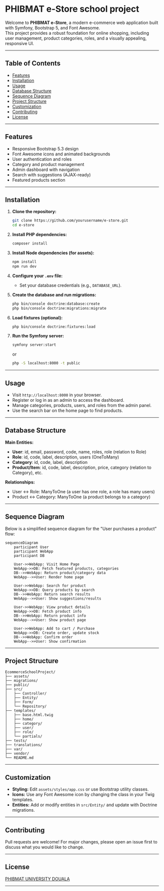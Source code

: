 # PHIBMAT e-Store school project

Welcome to **PHIBMAT e-Store**, a modern e-commerce web application built with Symfony, Bootstrap 5, and Font Awesome.  
This project provides a robust foundation for online shopping, including user management, product categories, roles, and a visually appealing, responsive UI.

---

## Table of Contents

- [Features](#features)
- [Installation](#installation)
- [Usage](#usage)
- [Database Structure](#database-structure)
- [Sequence Diagram](#sequence-diagram)
- [Project Structure](#project-structure)
- [Customization](#customization)
- [Contributing](#contributing)
- [License](#license)

---

## Features

- Responsive Bootstrap 5.3 design
- Font Awesome icons and animated backgrounds
- User authentication and roles
- Category and product management
- Admin dashboard with navigation
- Search with suggestions (AJAX-ready)
- Featured products section

---

## Installation

1. **Clone the repository:**
   ```sh
   git clone https://github.com/yourusername/e-store.git
   cd e-store
   ```

2. **Install PHP dependencies:**
   ```sh
   composer install
   ```

3. **Install Node dependencies (for assets):**
   ```sh
   npm install
   npm run dev
   ```

4. **Configure your `.env` file:**
   - Set your database credentials (e.g., `DATABASE_URL`).

5. **Create the database and run migrations:**
   ```sh
   php bin/console doctrine:database:create
   php bin/console doctrine:migrations:migrate
   ```

6. **Load fixtures (optional):**
   ```sh
   php bin/console doctrine:fixtures:load
   ```

7. **Run the Symfony server:**
   ```sh
   symfony server:start
   ```
   or
   ```sh
   php -S localhost:8000 -t public
   ```

---

## Usage

- Visit `http://localhost:8000` in your browser.
- Register or log in as an admin to access the dashboard.
- Manage categories, products, users, and roles from the admin panel.
- Use the search bar on the home page to find products.

---

## Database Structure

**Main Entities:**
- **User**: id, email, password, code, name, roles, role (relation to Role)
- **Role**: id, code, label, description, users (OneToMany)
- **Category**: id, code, label, description
- **Product/Item**: id, code, label, description, price, category (relation to Category), etc.

**Relationships:**
- User ↔ Role: ManyToOne (a user has one role, a role has many users)
- Product ↔ Category: ManyToOne (a product belongs to a category)

---

## Sequence Diagram

Below is a simplified sequence diagram for the "User purchases a product" flow:

```mermaid
sequenceDiagram
    participant User
    participant WebApp
    participant DB

    User->>WebApp: Visit Home Page
    WebApp->>DB: Fetch featured products, categories
    DB-->>WebApp: Return product/category data
    WebApp-->>User: Render home page

    User->>WebApp: Search for product
    WebApp->>DB: Query products by search
    DB-->>WebApp: Return search results
    WebApp-->>User: Show suggestions/results

    User->>WebApp: View product details
    WebApp->>DB: Fetch product info
    DB-->>WebApp: Return product info
    WebApp-->>User: Show product page

    User->>WebApp: Add to cart / Purchase
    WebApp->>DB: Create order, update stock
    DB-->>WebApp: Confirm order
    WebApp-->>User: Show confirmation
```

---

## Project Structure

```
EcommerceSchoolProject/
├── assets/
├── migrations/
├── public/
├── src/
│   ├── Controller/
│   ├── Entity/
│   ├── Form/
│   └── Repository/
├── templates/
│   ├── base.html.twig
│   ├── home/
│   ├── category/
│   ├── user/
│   ├── role/
│   └── partials/
├── tests/
├── translations/
├── var/
├── vendor/
└── README.md
```

---

## Customization

- **Styling:** Edit `assets/styles/app.css` or use Bootstrap utility classes.
- **Icons:** Use any Font Awesome icon by changing the class in your Twig templates.
- **Entities:** Add or modify entities in `src/Entity/` and update with Doctrine migrations.

---

## Contributing

Pull requests are welcome! For major changes, please open an issue first to discuss what you would like to change.

---

## License

[PHIBMAT UNIVERSITY DOUALA](https://phibmat.com/)

---